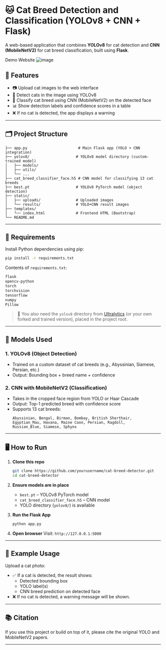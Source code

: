 # 🐱 Cat Breed Detection and Classification (YOLOv8 + CNN + Flask)

A web-based application that combines **YOLOv8** for cat detection and **CNN (MobileNetV2)** for cat breed classification, built using **Flask**.

Demo Website
![image](https://github.com/user-attachments/assets/bd13efd0-3e3d-4dad-bfde-ebedc1072f67)



## 🚀 Features

- 📷 Upload cat images to the web interface  
- 🎯 Detect cats in the image using YOLOv8  
- 🧠 Classify cat breed using CNN (MobileNetV2) on the detected face  
- 📊 Show detection labels and confidence scores in a table  
- ❌ If no cat is detected, the app displays a warning  

---

## 🗂️ Project Structure

```
├── app.py                       # Main Flask app (YOLO + CNN integration)
├── yolov8/                     # YOLOv8 model directory (custom-trained model)
│   ├── models/
│   ├── utils/
│   └── ...
├── cat_breed_classifier_face.h5 # CNN model for classifying 13 cat breeds
├── best.pt                     # YOLOv8 PyTorch model (object detection)
├── static/
│   ├── uploads/                # Uploaded images
│   └── results/                # YOLO+CNN result images
├── templates/
│   └── index.html              # Frontend HTML (Bootstrap)
└── README.md
```

---

## 🐍 Requirements

Install Python dependencies using pip:

```bash
pip install -r requirements.txt
```

Contents of `requirements.txt`:

```txt
flask
opencv-python
torch
torchvision
tensorflow
numpy
Pillow
```

> 🔧 You also need the `yolov8` directory from [Ultralytics](https://github.com/ultralytics/yolov5) (or your own forked and trained version), placed in the project root.

---

## 🧠 Models Used

### 1. YOLOv8 (Object Detection)
- Trained on a custom dataset of cat breeds (e.g., Abyssinian, Siamese, Persian, etc.)
- Output: Bounding box + breed name + confidence

### 2. CNN with MobileNetV2 (Classification)
- Takes in the cropped face region from YOLO or Haar Cascade
- Output: Top-1 predicted breed with confidence score
- Supports 13 cat breeds:
  ```
  Abyssinian, Bengal, Birman, Bombay, British Shorthair, 
  Egyptian_Mau, Havana, Maine Coon, Persian, Ragdoll, 
  Russian_Blue, Siamese, Sphynx
  ```

---

## 🖥️ How to Run

1. **Clone this repo**
   ```bash
   git clone https://github.com/yourusername/cat-breed-detector.git
   cd cat-breed-detector
   ```

2. **Ensure models are in place**
   - `best.pt` – YOLOv8 PyTorch model
   - `cat_breed_classifier_face.h5` – CNN model
   - YOLO directory (`yolov8/`) is available

3. **Run the Flask App**
   ```bash
   python app.py
   ```

4. **Open browser**
   Visit: `http://127.0.0.1:5000`

---

## 📸 Example Usage

Upload a cat photo:
- ✅ If a cat is detected, the result shows:
  - Detected bounding box
  - YOLO label(s)
  - CNN breed prediction on detected face
- ❌ If no cat is detected, a warning message will be shown.

---


## 📚 Citation

If you use this project or build on top of it, please cite the original YOLO and MobileNetV2 papers.

---
